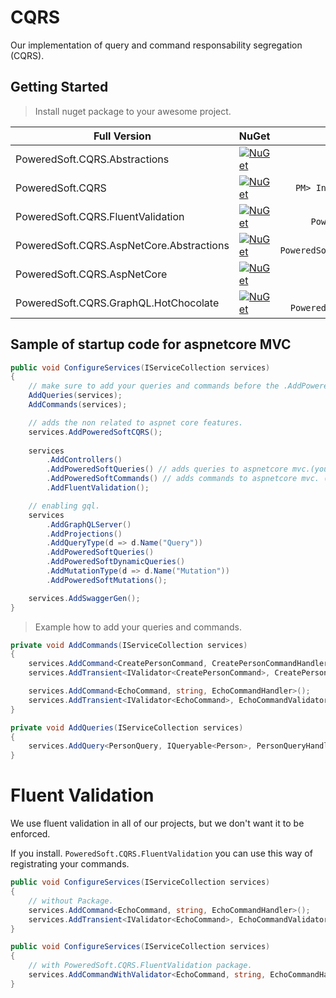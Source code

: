 # CQRS

Our implementation of query and command responsability segregation (CQRS).

## Getting Started

> Install nuget package to your awesome project.

| Full Version                 | NuGet                                                                                                                                                                                                                                                              |                                          NuGet Install |
| ---------------------------- | ------------------------------------------------------------------------------------------------------------------------------------------------------------------------------------------------------------------------------------------------------------------ | -----------------------------------------------------: |
| PoweredSoft.CQRS.Abstractions     | <a href="https://www.nuget.org/packages/PoweredSoft.CQRS.Abstractions/" target="_blank">[![NuGet](https://img.shields.io/nuget/v/PoweredSoft.CQRS.Abstractions.svg?style=flat-square&label=nuget)](https://www.nuget.org/packages/PoweredSoft.CQRS.Asbtractions/)</a>             |     ```PM> Install-Package PoweredSoft.CQRS.Abstractions ``` |
| PoweredSoft.CQRS     | <a href="https://www.nuget.org/packages/PoweredSoft.CQRS/" target="_blank">[![NuGet](https://img.shields.io/nuget/v/PoweredSoft.CQRS.svg?style=flat-square&label=nuget)](https://www.nuget.org/packages/PoweredSoft.CQRS/)</a>             |     ```PM> Install-Package PoweredSoft.CQRS ``` |
| PoweredSoft.CQRS.FluentValidation     | <a href="https://www.nuget.org/packages/PoweredSoft.CQRS.FluentValidation/" target="_blank">[![NuGet](https://img.shields.io/nuget/v/PoweredSoft.CQRS.FluentValidation.svg?style=flat-square&label=nuget)](https://www.nuget.org/packages/PoweredSoft.CQRS.FluentValidation/)</a>             |     ```PM> Install-Package PoweredSoft.CQRS.FluentValidation ``` |
| PoweredSoft.CQRS.AspNetCore.Abstractions     | <a href="https://www.nuget.org/packages/PoweredSoft.CQRS.AspNetCore.Abstractions/" target="_blank">[![NuGet](https://img.shields.io/nuget/v/PoweredSoft.CQRS.AspNetCore.Abstractions.svg?style=flat-square&label=nuget)](https://www.nuget.org/packages/PoweredSoft.CQRS.AspNetCore.Abstractions/)</a>             |     ```PM> Install-Package PoweredSoft.CQRS.AspNetCore.Abstractions ``` |
| PoweredSoft.CQRS.AspNetCore     | <a href="https://www.nuget.org/packages/PoweredSoft.CQRS.AspNetCore/" target="_blank">[![NuGet](https://img.shields.io/nuget/v/PoweredSoft.CQRS.AspNetCore.svg?style=flat-square&label=nuget)](https://www.nuget.org/packages/PoweredSoft.CQRS.AspNetCore/)</a>             |     ```PM> Install-Package PoweredSoft.CQRS.AspNetCore ``` |
| PoweredSoft.CQRS.GraphQL.HotChocolate     | <a href="https://www.nuget.org/packages/PoweredSoft.CQRS.GraphQL.HotChocolate/" target="_blank">[![NuGet](https://img.shields.io/nuget/v/PoweredSoft.CQRS.GraphQL.HotChocolate.svg?style=flat-square&label=nuget)](https://www.nuget.org/packages/PoweredSoft.CQRS.GraphQL.HotChocolate/)</a>             |     ```PM> Install-Package PoweredSoft.CQRS.GraphQL.HotChocolate ``` |


## Sample of startup code for aspnetcore MVC

```csharp
public void ConfigureServices(IServiceCollection services)
{
    // make sure to add your queries and commands before the .AddPoweredSoftQueries and .AddPoweredSoftCommands
    AddQueries(services);
    AddCommands(services);

    // adds the non related to aspnet core features.
    services.AddPoweredSoftCQRS();
    
    services
        .AddControllers()
        .AddPoweredSoftQueries() // adds queries to aspnetcore mvc.(you can make it configurable to load balance only commands on a instance)
        .AddPoweredSoftCommands() // adds commands to aspnetcore mvc. (you can make it configurable to load balance only commands on a instance)
        .AddFluentValidation();

    // enabling gql.
    services
        .AddGraphQLServer()
        .AddProjections()
        .AddQueryType(d => d.Name("Query"))
        .AddPoweredSoftQueries()
        .AddPoweredSoftDynamicQueries()
        .AddMutationType(d => d.Name("Mutation"))
        .AddPoweredSoftMutations();

    services.AddSwaggerGen();
}
```
> Example how to add your queries and commands.

```csharp
private void AddCommands(IServiceCollection services)
{
    services.AddCommand<CreatePersonCommand, CreatePersonCommandHandler>();
    services.AddTransient<IValidator<CreatePersonCommand>, CreatePersonCommandValidator>();

    services.AddCommand<EchoCommand, string, EchoCommandHandler>();
    services.AddTransient<IValidator<EchoCommand>, EchoCommandValidator>();
}

private void AddQueries(IServiceCollection services)
{
    services.AddQuery<PersonQuery, IQueryable<Person>, PersonQueryHandler>();
}
```
# Fluent Validation

We use fluent validation in all of our projects, but we don't want it to be enforced.

If you install. ```PoweredSoft.CQRS.FluentValidation``` you can use this way of registrating your commands.

```csharp
public void ConfigureServices(IServiceCollection services) 
{
    // without Package.
    services.AddCommand<EchoCommand, string, EchoCommandHandler>();
    services.AddTransient<IValidator<EchoCommand>, EchoCommandValidator>();
}

public void ConfigureServices(IServiceCollection services) 
{
    // with PoweredSoft.CQRS.FluentValidation package.
    services.AddCommandWithValidator<EchoCommand, string, EchoCommandHandler, EchoCommandValidator>();
}
```

